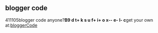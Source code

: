 <article><h2>blogger code</h2><time><span class="day">4</span><span class="month">11</span><span class="year">105</span></time>blogger code anyone?<strong>B9 d t+ k s u f+ i+ o x-- e- l- c</strong>get your own at:<a href="http://www.leatheregg.com/bloggercode/">bloggerCode</a></article>